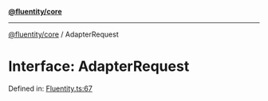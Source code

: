 [**@fluentity/core**](../README.md)

***

[@fluentity/core](../globals.md) / AdapterRequest

# Interface: AdapterRequest

Defined in: [Fluentity.ts:67](https://github.com/cedricpierre/fluentity-core/blob/ff4e4131c1b559350a048decc81f340aa7866d50/src/Fluentity.ts#L67)
